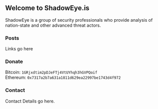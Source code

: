 ## Welcome to ShadowEye.is

ShadowEye is a group of security professionals who provide analysis of nation-state and other advanced threat actors.

### Posts
Links go here

### Donate
Bitcoin: ```1GRjxdtim2pDJeFTj4VtUYhqh3hGVPQoif```  
Ethereum: ```0x7317a2b7a631a1811d629ea22997be1743d4f972```

### Contact
Contact Details go here.
